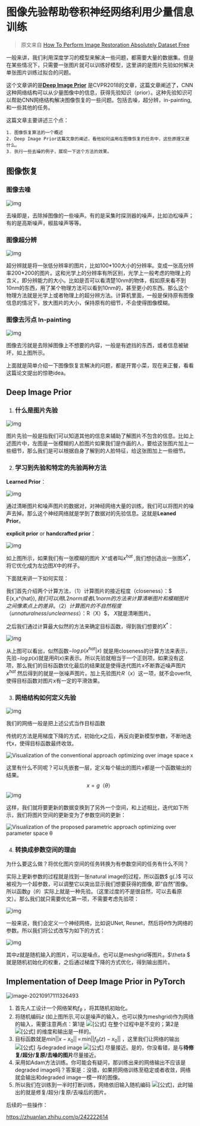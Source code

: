 # 图像先验帮助卷积神经网络利用少量信息训练 

> 原文来自 [How To Perform Image Restoration Absolutely Dataset Free](https://towardsdatascience.com/how-to-perform-image-restoration-absolutely-dataset-free-d08da1a1e96d)

一般来讲，我们利用深度学习的模型来解决一些问题，都需要大量的数据集。但是在某些情况下，只需要一张图片就可以训练好模型，这里讲的是图片先验如何解决单张图片训练过拟合的问题。

这个文章讲的是[**Deep Image Prior**](https://dmitryulyanov.github.io/deep_image_prior) 是CVPR2018的文章，这篇文章阐述了，CNN这种网络结构可以从少量图像中的信息，获得先验知识（prior）。这种先验知识可以帮助CNN网络结构解决图像恢复的一些问题。包括去噪，超分辨，in-painting, 和一些其他的任务。

这篇文章主要讲述三个点：

	1. 图像恢复算法的一个概述
	2. Deep Image Prior这篇文章的阐述，看他如何运用在图像恢复的任务中，这些原理又是什么。
	3. 执行一些去噪的例子，展现一下这个方法的效果。

## 图像恢复

### 图像去噪

![img](https://miro.medium.com/max/2000/1*zhI-slB7BXJ_rXVajHEYMw.png)

去噪即是，去除掉图像的一些噪声。有的是采集时探测器的噪声，比如泊松噪声；有的是高斯噪声，椒盐噪声等等。

### 图像超分辨

![img](https://miro.medium.com/max/2000/1*etm-L3vWcl8Jbj-026eJ7w.png)

超分辨就是将一张低分辨率的图片，比如100\*100大小的分辨率。变成一张高分辨率200\*200的图片。这和光学上的分辨率有所区别，光学上一般考虑的物理上的含义，即分辨能力的大小。比如是否可以看清楚10nm的物体，假如原来看不到10nm的东西，用了某个物理方法可以看到10nm的，甚至更小的东西。那么这个物理方法就是光学上或者物理上的超分辨方法。计算机里面，一般是保持原有图像信息的情况下，放大图片的大小，保持原有的细节，不会使得图像模糊。

### 图像去污点 In-painting

![img](https://miro.medium.com/max/1400/1*GmZ72egLLM0c-8Yx9SKEzg.png)

图像去污就是去除掉图像上不想要的内容，一般是有遮挡的东西，或者信息被破坏，如上图所示。

上面就是简单介绍一下图像恢复言解决的问题，都是开胃小菜，现在来正餐，看看这篇论文提出的惊艳idea。

## Deep Image Prior

1. ### 什么是图片先验

![img](https://miro.medium.com/max/700/1*YQd5XeHvkOIYITJCX-LXQA.png)

图片先验一般是指我们可以知道其他的信息来辅助了解图片不包含的信息。比如上述图片中，左图是一张模糊的人脸图片如果我们是作画的人，要给这张图片加上一些细节，那么我们是可以根据自身了解到的人脸特征，给这张图加上一些细节。

2. ### 学习到先验和特定的先验两种方法

**Learned Prior**：

![img](https://miro.medium.com/max/692/1*v8I-cr12NjSPALBwJg6Fzw.png)

通过清晰图片和噪声图片的数据对，对神经网络大量的训练，我们可以将图片的噪声去掉。那么这个神经网络就是学到了数据对的先验信息。这就是**Leaned Prior**。

**explicit prior** or **handcrafted prior**：

![img](https://miro.medium.com/max/1400/1*WwEqKyKBM3QNDEuLv3Q5OQ.png)

如上图所示，如果我们有一张模糊的图片 X^或者叫$x^{hat}$ ,我们想创造出一张图$X^{*}$，将它优化成为左边图$X$中的样子。

下面就来讲一下如何实现：

我们首先介绍两个计算方法，（1）计算图片的接近程度（closeness）：$ E(x,x^{hat})$,我们可以用L2 norm 或者L1 norm的方法来计算清晰图片和模糊图片之间像素点上的差异。（2）计算图片的不自然程度（unnaturalness/unclearness）：$R（X）$， $X$就是清晰图片。

之后我们通过计算最大似然的方法来确定目标函数，得到我们想要的$X^*$：

![img](https://miro.medium.com/max/580/1*724-6Yp7dnjXXiAht7KJtQ.png)

从上图可以看出，似然函数$-log\,p(x^{hat}|x)$ 就是用closeness的计算方法来表示，先验$-log\,p(x)$就是用$R(x)$来表示。所以先验就相当于一个正则项，如果没有这项，那么我们的目标函数优化最后的结果就是使得迭代图片$x$不断靠近噪声图片$x^{hat}$ 然后得到的就是一张噪声图片。加上先验图片$R（x）$这一项，就不会overfit, 使得目标函数对图片x有一定的平滑效果。

3. ### 网络结构如何定义先验

![img](https://miro.medium.com/max/1130/1*jz-uQCmc0FeSVuNkCbaqvw.png)

我们的网络一般是把上述公式当作目标函数

传统的方法是用梯度下降的方式，初始化x之后，再反向更新模型参数，不断地迭代x，使得目标函数最终收敛。

![Visualization of the conventional approach optimizing over image space *x*](https://miro.medium.com/max/700/1*FavHCvIDIH7JoBsOcxAdZw.png)

这里有什么不同呢？可以先嵌套一层，定义每个输出的图片$x$都是一个函数输出的结果。
$$
x = g（\theta）
$$
![img](https://miro.medium.com/max/1400/1*bkgdnP1wyNtiLGNT1e2GFQ.png)

这样，我们就将要更新的数据变换到了另外一个空间，和上述相比，迭代如下所示，我们将图片空间的更新变为了参数空间的更新：

![Visualization of the proposed parametric approach optimizing over parameter space θ](https://miro.medium.com/max/700/1*mzevng95Moe19wdjCtdFUw.png)



4. ### 转换成参数空间的理由

为什么要这么做？将优化图片空间的任务转换为有参数空间的任务有什么不同？

实际上更新参数的过程就是找到一张natural image的过程，所以函数$ g(.)$ 可以被视为一个超参数，可以调整它以突出显示我们想要获得的图像, 即“自然”图像。所以函数$g（\theta）$实际上就是一种先验。（这里过度的不是很自然，可以去看原文）。那么我们就只需要优化第一项，不需要考虑先验项：

![img](https://miro.medium.com/max/333/1*dPzX2yyUeWSPVpnv2fa1xw.png)

一般来说，我们会定义一个神经网络，比如说UNet, Resnet，然后将$\theta$作为网络的参数。所以我们将公式改写为如下的方式：

![img](https://miro.medium.com/max/398/1*Yt058g7yoQHk98GgPwKFsg.png)

其中$z$就是随机输入的图片，可以是噪点，也可以是meshgrid等图片。$\theta $ 就是随机初始化的权重，之后通过梯度下降的方式优化，得到输出图片。

## Implementation of Deep Image Prior in PyTorch

![image-20210917111326493](C:\Users\kilin\AppData\Roaming\Typora\typora-user-images\image-20210917111326493.png)

1. 首先人工设计一个网络架构$f_\theta$ ，将其随机初始化。
2. 将随机编码$z$ (如上图所示,可以是噪声的输入，也可以换为meshgrid)作为网络的输入，需要注意两点：第1是 ![[公式]](https://www.zhihu.com/equation?tex=z) 在整个过程中是不变的；第2是 ![[公式]](https://www.zhihu.com/equation?tex=z) 的维度和输出是一样的。
3. 目标函数就是$min ||x-x_0||\,=\,min||f_{\theta}(z)-x_0||$ ，这里我们让网络的输出 ![[公式]](https://www.zhihu.com/equation?tex=x) 与degraded image ![[公式]](https://www.zhihu.com/equation?tex=x_%7B0%7D) 尽量接近。是的，你没看错，是与**待修复/超分/复原/去噪的图片**尽量接近。
4. 采用如Adam方法训练。你可能会有疑问，那训练出来的网络输出不应该是degraded image吗？答案是：没错，如果把网络训练至稳定或者收敛，网络就会输出和degraded image一模一样的图像。
5. 所以我们在训练到一半时打断训练，网络依旧输入随机编码 ![[公式]](https://www.zhihu.com/equation?tex=z)，此时输出的就是修复/超分/复原/去噪后的图片。

后续的一些操作：

https://zhuanlan.zhihu.com/p/242222614